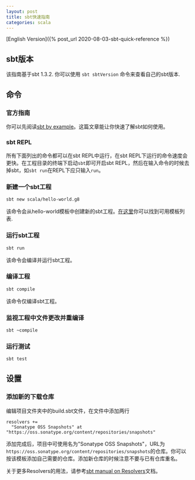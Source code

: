 ```yaml
---
layout: post
title: sbt快速指南
categories: scala
---
```


[English Version]({% post_url 2020-08-03-sbt-quick-reference %})

## sbt版本

该指南基于sbt 1.3.2. 你可以使用 `sbt sbtVersion` 命令来查看自己的sbt版本.

<!-- more -->

## 命令

### 官方指南

你可以先阅读[sbt by example](https://www.scala-sbt.org/1.x/docs/sbt-by-example.html)。这篇文章能让你快速了解sbt如何使用。

### sbt REPL

所有下面列出的命令都可以在sbt REPL中运行，在sbt REPL下运行的命令速度会更快。在工程目录的终端下启动`sbt`即可开启sbt REPL，然后在输入命令的时候去掉sbt，如`sbt run`在REPL下应只输入`run`。

### 新建一个sbt工程

```sh
sbt new scala/hello-world.g8
```

该命令会从hello-world模板中创建新的sbt工程。[在这里](https://github.com/foundweekends/giter8/wiki/giter8-templates)你可以找到可用模板列表.

### 运行sbt工程

```sh
sbt run
```

该命令会编译并运行sbt工程。

### 编译工程

```sh
sbt compile
```

该命令仅编译sbt工程。

### 监视工程中文件更改并重编译

```sh
sbt ~compile
```

### 运行测试

```sh
sbt test
```

## 设置

### 添加新的下载仓库

编辑项目文件夹中的build.sbt文件，在文件中添加两行

```
resolvers +=
  "Sonatype OSS Snapshots" at "https://oss.sonatype.org/content/repositories/snapshots"
```

添加完成后，项目中可使用名为"Sonatype OSS Snapshots"，URL为`https://oss.sonatype.org/content/repositories/snapshots`的仓库。你可以按该模板添加自己需要的仓库。添加新仓库的时候注意不要与已有仓库重名。

关于更多Resolvers的用法，请参考[sbt manual on Resolvers](https://www.scala-sbt.org/1.x/docs/Resolvers.html)文档。